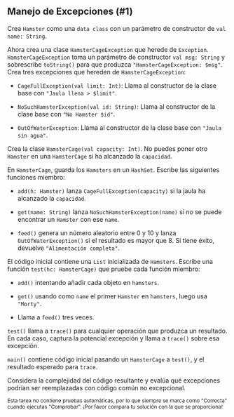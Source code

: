 ## Manejo de Excepciones (#1)

Crea `Hamster` como una `data class` con un parámetro de constructor de `val name: String`.

Ahora crea una clase `HamsterCageException` que herede de `Exception`. `HamsterCageException` toma un parámetro de constructor `val msg: String` y sobrescribe `toString()` para que produzca `"HamsterCageException: $msg"`. Crea tres excepciones que hereden de `HamsterCageException`:

- `CageFullException(val limit: Int)`: Llama al constructor de la clase base con `"Jaula llena > $limit"`.

- `NoSuchHamsterException(val id: String)`: Llama al constructor de la clase base con `"No Hamster $id"`.

- `OutOfWaterException`: Llama al constructor de la clase base con `"Jaula sin agua"`.

Crea la clase `HamsterCage(val capacity: Int)`. No puedes poner otro `Hamster` en una `HamsterCage` si ha alcanzado la `capacidad`.

En `HamsterCage`, guarda los `Hamsters` en un `HashSet`. Escribe las siguientes funciones miembro:

- `add(h: Hamster)` lanza `CageFullException(capacity)` si la jaula ha alcanzado la `capacidad`.

- `get(name: String)` lanza `NoSuchHamsterException(name)` si no se puede encontrar un `Hamster` con ese `name`.

- `feed()` genera un número aleatorio entre 0 y 10 y lanza `OutOfWaterException()` si el resultado es mayor que 8. Si tiene éxito, devuelve `"Alimentación completa"`.

El código inicial contiene una `List` inicializada de `Hamsters`. Escribe una función `test(hc: HamsterCage)` que pruebe cada función miembro:

- `add()` intentando añadir cada objeto en `hamsters`.

- `get()` usando como `name` el primer `Hamster` en `hamsters`, luego usa `"Morty"`.

- Llama a `feed()` tres veces.

`test()` llama a `trace()` para cualquier operación que produzca un resultado. En cada caso, captura la potencial excepción y llama a `trace()` sobre esa excepción.

`main()` contiene código inicial pasando un `HamsterCage` a `test()`, y el resultado esperado para `trace`.

Considera la complejidad del código resultante y evalúa qué excepciones podrían ser reemplazadas con código común no excepcional. 

<sub> Esta tarea no contiene pruebas automáticas,
por lo que siempre se marca como "Correcta" cuando ejecutas "Comprobar".
¡Por favor compara tu solución con la que se proporciona! </sub>